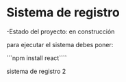 <h1>Sistema de registro</h1>

-Estado del proyecto: en construcción

para ejecutar el sistema debes poner:

```npm install react````

sistema de registro 2
